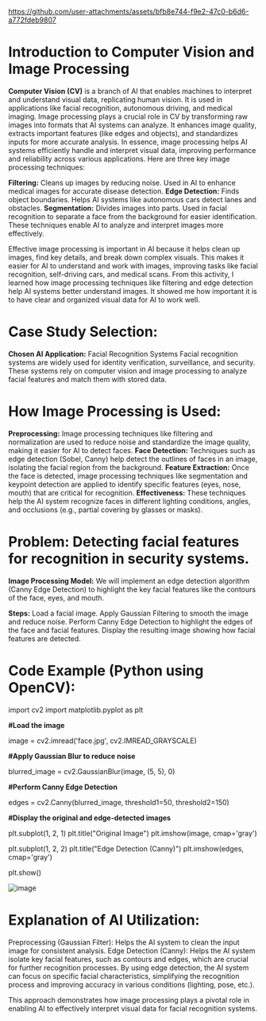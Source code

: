 


https://github.com/user-attachments/assets/bfb8e744-f9e2-47c0-b6d6-a772fdeb9807




# Introduction to Computer Vision and Image Processing
**Computer Vision (CV)** is a branch of AI that enables machines to interpret and understand visual data, replicating human vision. It is used in applications like facial recognition, 
autonomous driving, and medical imaging. Image processing plays a crucial role in CV by transforming raw images into formats that AI systems can analyze. It enhances image quality,
extracts important features (like edges and objects), and standardizes inputs for more accurate analysis. In essence, image processing helps AI systems efficiently handle and interpret visual data, 
improving performance and reliability across various applications.
Here are three key image processing techniques:

**Filtering:** Cleans up images by reducing noise. Used in AI to enhance medical images for accurate disease detection.
**Edge Detection:** Finds object boundaries. Helps AI systems like autonomous cars detect lanes and obstacles.
**Segmentation:** Divides images into parts. Used in facial recognition to separate a face from the background for easier identification.
These techniques enable AI to analyze and interpret images more effectively.

Effective image processing is important in AI because it helps clean up images, find key details, and break down complex visuals. 
This makes it easier for AI to understand and work with images, improving tasks like facial recognition, self-driving cars, and medical scans.
From this activity, I learned how image processing techniques like filtering and edge detection help AI systems better understand images. 
It showed me how important it is to have clear and organized visual data for AI to work well.

# Case Study Selection:
**Chosen AI Application:** Facial Recognition Systems
Facial recognition systems are widely used for identity verification, surveillance, and security. These systems rely on computer vision and image processing to analyze facial features and match them with stored data.

# How Image Processing is Used:
**Preprocessing:** Image processing techniques like filtering and normalization are used to reduce noise and standardize the image quality, making it easier for AI to detect faces.
**Face Detection:** Techniques such as edge detection (Sobel, Canny) help detect the outlines of faces in an image, isolating the facial region from the background.
**Feature Extraction:** Once the face is detected, image processing techniques like segmentation and keypoint detection are applied to identify specific features (eyes, nose, mouth) that are critical for recognition.
**Effectiveness:** These techniques help the AI system recognize faces in different lighting conditions, angles, and occlusions (e.g., partial covering by glasses or masks).

# Problem: Detecting facial features for recognition in security systems.
**Image Processing Model:** We will implement an edge detection algorithm (Canny Edge Detection) to highlight the key facial features like the contours of the face, eyes, and mouth.

**Steps:**
Load a facial image.
Apply Gaussian Filtering to smooth the image and reduce noise.
Perform Canny Edge Detection to highlight the edges of the face and facial features.
Display the resulting image showing how facial features are detected.

# Code Example (Python using OpenCV):

import cv2
import matplotlib.pyplot as plt

**#Load the image**

image = cv2.imread('face.jpg', cv2.IMREAD_GRAYSCALE)

**#Apply Gaussian Blur to reduce noise**

blurred_image = cv2.GaussianBlur(image, (5, 5), 0)

**#Perform Canny Edge Detection**

edges = cv2.Canny(blurred_image, threshold1=50, threshold2=150)

**#Display the original and edge-detected images**

plt.subplot(1, 2, 1)
plt.title("Original Image")
plt.imshow(image, cmap='gray')

plt.subplot(1, 2, 2)
plt.title("Edge Detection (Canny)")
plt.imshow(edges, cmap='gray')

plt.show()

![image](https://github.com/user-attachments/assets/2f3f0a1d-b9ac-4300-895f-f6601dda5358)

# Explanation of AI Utilization:
Preprocessing (Gaussian Filter): Helps the AI system to clean the input image for consistent analysis.
Edge Detection (Canny): Helps the AI system isolate key facial features, such as contours and edges, which are crucial for further recognition processes.
By using edge detection, the AI system can focus on specific facial characteristics, simplifying the recognition process and improving accuracy in various conditions (lighting, pose, etc.).

This approach demonstrates how image processing plays a pivotal role in enabling AI to effectively interpret visual data for facial recognition systems.
